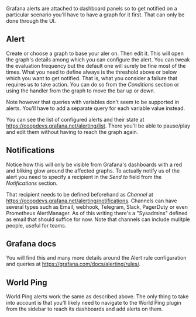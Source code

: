 Grafana alerts are attached to dashboard panels so to get notified on a particular scenario you'll have to have a graph for it first. That can only be done through the UI.

## Alert

Create or choose a graph to base your aler on. Then edit it. This will open the graph's details among which you can configure the alert. You can tweak the evaluation frequency but the default one will surely be fine most of the times. What you need to define always is the threshold above or below which you want to get notified. That is, what you consider a failure that requires us to take action. You can do so from the _Conditions_ section or using the handler from the graph to move the bar up or down.

Note however that queries with variables don't seem to be supported in alerts. You'll have to add a separate query for each variable value instead.

You can see the list of configured alerts and their state at https://coopdevs.grafana.net/alerting/list. There you'll be able to pause/play and edit them without having to reach the graph again.

## Notifications

Notice how this will only be visible from Grafana's dashboards with a red and bliking glow around the affected graphs. To actually notify us of the alert you need to specify a recipient in the _Send to_ field from the _Notifications_ section.

That recipient needs to be defined beforehand as _Channel_ at https://coopdevs.grafana.net/alerting/notifications. Channels can have several types such as Email, webhook, Telegram, Slack, PagerDuty or even Prometheus AlertManager. As of this writing there's a "Sysadmins" defined as email that should suffice for now. Note that channels can include mulitple people, useful for teams.

## Grafana docs

You will find this and many more details around the Alert rule configuration and queries at https://grafana.com/docs/alerting/rules/.

## World Ping

World Ping alerts work the same as described above. The only thing to take into account is that you'll likely need to navigate to the World Ping plugin from the sidebar to reach its dashboards and add alerts on them.
